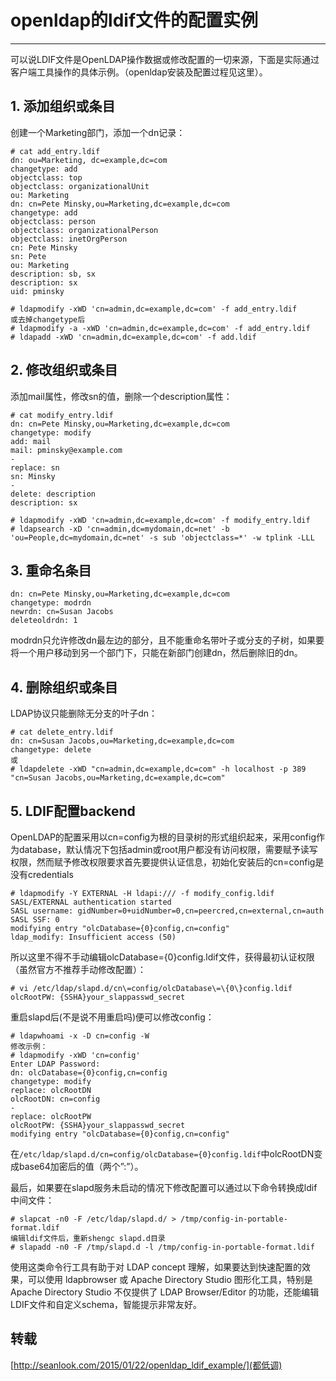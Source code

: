 # openldap的ldif文件的配置实例
---

可以说LDIF文件是OpenLDAP操作数据或修改配置的一切来源，下面是实际通过客户端工具操作的具体示例。（openldap安装及配置过程见这里）。

## 1. 添加组织或条目
创建一个Marketing部门，添加一个dn记录：
```
# cat add_entry.ldif
dn: ou=Marketing, dc=example,dc=com
changetype: add
objectclass: top
objectclass: organizationalUnit
ou: Marketing
dn: cn=Pete Minsky,ou=Marketing,dc=example,dc=com
changetype: add
objectclass: person
objectclass: organizationalPerson
objectclass: inetOrgPerson
cn: Pete Minsky
sn: Pete
ou: Marketing
description: sb, sx
description: sx
uid: pminsky
```

```
# ldapmodify -xWD 'cn=admin,dc=example,dc=com' -f add_entry.ldif
或去掉changetype后
# ldapmodify -a -xWD 'cn=admin,dc=example,dc=com' -f add_entry.ldif
# ldapadd -xWD 'cn=admin,dc=example,dc=com' -f add.ldif
```

## 2. 修改组织或条目
添加mail属性，修改sn的值，删除一个description属性：
```
# cat modify_entry.ldif
dn: cn=Pete Minsky,ou=Marketing,dc=example,dc=com
changetype: modify
add: mail
mail: pminsky@example.com
-
replace: sn
sn: Minsky
-
delete: description
description: sx
```

```
# ldapmodify -xWD 'cn=admin,dc=example,dc=com' -f modify_entry.ldif
# ldapsearch -xD 'cn=admin,dc=mydomain,dc=net' -b 'ou=People,dc=mydomain,dc=net' -s sub 'objectclass=*' -w tplink -LLL
```

## 3. 重命名条目

```
dn: cn=Pete Minsky,ou=Marketing,dc=example,dc=com
changetype: modrdn
newrdn: cn=Susan Jacobs
deleteoldrdn: 1
```

modrdn只允许修改dn最左边的部分，且不能重命名带叶子或分支的子树，如果要将一个用户移动到另一个部门下，只能在新部门创建dn，然后删除旧的dn。


## 4. 删除组织或条目

LDAP协议只能删除无分支的叶子dn：
```
# cat delete_entry.ldif
dn: cn=Susan Jacobs,ou=Marketing,dc=example,dc=com
changetype: delete
或
# ldapdelete -xWD "cn=admin,dc=example,dc=com" -h localhost -p 389 "cn=Susan Jacobs,ou=Marketing,dc=example,dc=com"
```

## 5. LDIF配置backend

OpenLDAP的配置采用以cn=config为根的目录树的形式组织起来，采用config作为database，默认情况下包括admin或root用户都没有访问权限，需要赋予读写权限，然而赋予修改权限要求首先要提供认证信息，初始化安装后的cn=config是没有credentials
```
# ldapmodify -Y EXTERNAL -H ldapi:/// -f modify_config.ldif 
SASL/EXTERNAL authentication started
SASL username: gidNumber=0+uidNumber=0,cn=peercred,cn=external,cn=auth
SASL SSF: 0
modifying entry "olcDatabase={0}config,cn=config"
ldap_modify: Insufficient access (50)
```

所以这里不得不手动编辑olcDatabase={0}config.ldif文件，获得最初认证权限（虽然官方不推荐手动修改配置）：
```
# vi /etc/ldap/slapd.d/cn\=config/olcDatabase\=\{0\}config.ldif
olcRootPW: {SSHA}your_slappasswd_secret
```
重启slapd后(不是说不用重启吗)便可以修改config：
```
# ldapwhoami -x -D cn=config -W 
修改示例：
# ldapmodify -xWD 'cn=config' 
Enter LDAP Password: 
dn: olcDatabase={0}config,cn=config
changetype: modify
replace: olcRootDN
olcRootDN: cn=config 
-
replace: olcRootPW
olcRootPW: {SSHA}your_slappasswd_secret
modifying entry "olcDatabase={0}config,cn=config"
```
在`/etc/ldap/slapd.d/cn=config/olcDatabase={0}config.ldif`中olcRootDN变成base64加密后的值（两个”:”）。

最后，如果要在slapd服务未启动的情况下修改配置可以通过以下命令转换成ldif中间文件：
```
# slapcat -n0 -F /etc/ldap/slapd.d/ > /tmp/config-in-portable-format.ldif
编辑ldif文件后，重新shengc slapd.d目录
# slapadd -n0 -F /tmp/slapd.d -l /tmp/config-in-portable-format.ldif
```
使用这类命令行工具有助于对 LDAP concept 理解，如果要达到快速配置的效果，可以使用 ldapbrowser 或 Apache Directory Studio 图形化工具，特别是 Apache Directory Studio 不仅提供了 LDAP Browser/Editor 的功能，还能编辑LDIF文件和自定义schema，智能提示非常友好。

## 转载
[http://seanlook.com/2015/01/22/openldap_ldif_example/](都低调)
